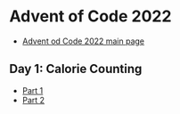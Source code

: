 # Advent of Code 2022
- [Advent od Code 2022 main page](https://adventofcode.com/2022)

## Day 1: Calorie Counting
 - [Part 1](day-01-calorie-counting/README.md#part-1)
 - [Part 2](day-01-calorie-counting/README.md#part-2)
